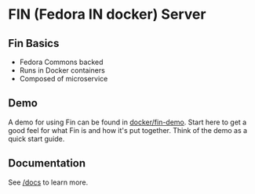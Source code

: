 # FIN (Fedora IN docker) Server

## Fin Basics
 - Fedora Commons backed
 - Runs in Docker containers
 - Composed of microservice

## Demo

A demo for using Fin can be found in [docker/fin-demo](docker/fin-demo/README.md).  Start here to get a good feel for what Fin is and how it's put together.  Think of the demo as a quick start guide.

## Documentation

See [/docs](docs/README.md) to learn more.